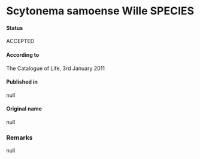 # Scytonema samoense Wille SPECIES

#### Status
ACCEPTED

#### According to
The Catalogue of Life, 3rd January 2011

#### Published in
null

#### Original name
null

### Remarks
null